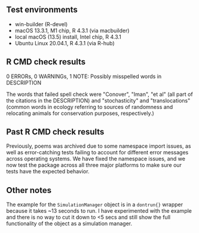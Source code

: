 ## Test environments
* win-builder (R-devel)
* macOS 13.3.1, M1 chip, R 4.3.1 (via macbuilder)
* local macOS (13.5) install, Intel chip, R 4.3.1
* Ubuntu Linux 20.04.1, R 4.3.1 (via R-hub)

## R CMD check results

0 ERRORs, 0 WARNINGs, 1 NOTE: Possibly misspelled words in DESCRIPTION

The words that failed spell check were "Conover", "Iman", "et al" (all part of the citations in the DESCRIPTION) and
"stochasticity" and "translocations" (common words in ecology referring to sources of randomness and relocating
animals for conservation purposes, respectively.)

## Past R CMD check results

Previously, poems was archived due to some namespace import issues, as well as error-catching tests failing to account for different error messages across operating systems. We have fixed the namespace issues, and we now test the package across all three major platforms to make sure our tests have the expected behavior.

## Other notes

The example for the `SimulationManager` object is in a `dontrun{}` wrapper because it takes ~13 seconds to run. I have experimented with the example and there is no way to cut it down to <5 secs and still show the full functionality of the object as a simulation manager.
